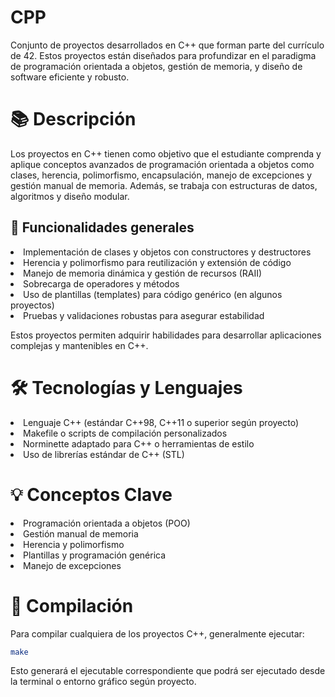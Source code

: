# CPP

<p>Conjunto de proyectos desarrollados en C++ que forman parte del currículo de 42. Estos proyectos están diseñados para profundizar en el paradigma de programación orientada a objetos, gestión de memoria, y diseño de software eficiente y robusto.</p>

# 📚 Descripción

<p>Los proyectos en C++ tienen como objetivo que el estudiante comprenda y aplique conceptos avanzados de programación orientada a objetos como clases, herencia, polimorfismo, encapsulación, manejo de excepciones y gestión manual de memoria. Además, se trabaja con estructuras de datos, algoritmos y diseño modular.</p>

## 🔹 Funcionalidades generales
<li>Implementación de clases y objetos con constructores y destructores</li> <li>Herencia y polimorfismo para reutilización y extensión de código</li> <li>Manejo de memoria dinámica y gestión de recursos (RAII)</li> <li>Sobrecarga de operadores y métodos</li> <li>Uso de plantillas (templates) para código genérico (en algunos proyectos)</li> <li>Pruebas y validaciones robustas para asegurar estabilidad</li> <p>Estos proyectos permiten adquirir habilidades para desarrollar aplicaciones complejas y mantenibles en C++.</p>

# 🛠️ Tecnologías y Lenguajes
<li>Lenguaje C++ (estándar C++98, C++11 o superior según proyecto)</li> <li>Makefile o scripts de compilación personalizados</li> <li>Norminette adaptado para C++ o herramientas de estilo</li> <li>Uso de librerías estándar de C++ (STL)</li>

# 💡 Conceptos Clave
<li>Programación orientada a objetos (POO)</li> <li>Gestión manual de memoria</li> <li>Herencia y polimorfismo</li> <li>Plantillas y programación genérica</li> <li>Manejo de excepciones</li>

# 🧪 Compilación
<p>Para compilar cualquiera de los proyectos C++, generalmente ejecutar:</p>

```bash
make
```
<p>Esto generará el ejecutable correspondiente que podrá ser ejecutado desde la terminal o entorno gráfico según proyecto.</p>
